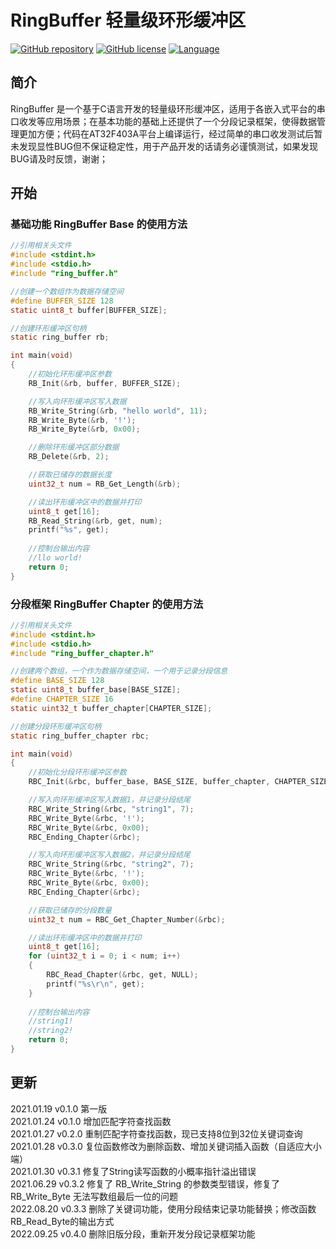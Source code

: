# RingBuffer 轻量级环形缓冲区
[![GitHub repository](https://img.shields.io/badge/github-RingBuffer-blue)](https://github.com/netube99/RingBuffer) [![GitHub license](https://img.shields.io/github/license/netube99/RingBuffer?color=green)](https://github.com/netube99/RingBuffer/blob/main/LICENSE) [![Language](https://img.shields.io/badge/make%20with-C-red)]()

## 简介
RingBuffer 是一个基于C语言开发的轻量级环形缓冲区，适用于各嵌入式平台的串口收发等应用场景；在基本功能的基础上还提供了一个分段记录框架，使得数据管理更加方便；代码在AT32F403A平台上编译运行，经过简单的串口收发测试后暂未发现显性BUG但不保证稳定性，用于产品开发的话请务必谨慎测试，如果发现BUG请及时反馈，谢谢；

## 开始
### 基础功能 RingBuffer Base 的使用方法

```c
//引用相关头文件
#include <stdint.h>
#include <stdio.h>
#include "ring_buffer.h"

//创建一个数组作为数据存储空间
#define BUFFER_SIZE 128
static uint8_t buffer[BUFFER_SIZE];

//创建环形缓冲区句柄
static ring_buffer rb;

int main(void)
{
    //初始化环形缓冲区参数
    RB_Init(&rb, buffer, BUFFER_SIZE);

    //写入向环形缓冲区写入数据
    RB_Write_String(&rb, "hello world", 11);
    RB_Write_Byte(&rb, '!');
    RB_Write_Byte(&rb, 0x00);

    //删除环形缓冲区部分数据
    RB_Delete(&rb, 2);

    //获取已储存的数据长度
    uint32_t num = RB_Get_Length(&rb);

    //读出环形缓冲区中的数据并打印
    uint8_t get[16];
    RB_Read_String(&rb, get, num);
    printf("%s", get);
    
    //控制台输出内容
    //llo world!
    return 0;
}
```
### 分段框架 RingBuffer Chapter 的使用方法

```c
//引用相关头文件
#include <stdint.h>
#include <stdio.h>
#include "ring_buffer_chapter.h"

//创建两个数组，一个作为数据存储空间，一个用于记录分段信息
#define BASE_SIZE 128
static uint8_t buffer_base[BASE_SIZE];
#define CHAPTER_SIZE 16
static uint32_t buffer_chapter[CHAPTER_SIZE];

//创建分段环形缓冲区句柄
static ring_buffer_chapter rbc;

int main(void)
{
    //初始化分段环形缓冲区参数
    RBC_Init(&rbc, buffer_base, BASE_SIZE, buffer_chapter, CHAPTER_SIZE);

    //写入向环形缓冲区写入数据1，并记录分段结尾
    RBC_Write_String(&rbc, "string1", 7);
    RBC_Write_Byte(&rbc, '!');
    RBC_Write_Byte(&rbc, 0x00);
    RBC_Ending_Chapter(&rbc);

    //写入向环形缓冲区写入数据2，并记录分段结尾
    RBC_Write_String(&rbc, "string2", 7);
    RBC_Write_Byte(&rbc, '!');
    RBC_Write_Byte(&rbc, 0x00);
    RBC_Ending_Chapter(&rbc);

    //获取已储存的分段数量
    uint32_t num = RBC_Get_Chapter_Number(&rbc);

    //读出环形缓冲区中的数据并打印
    uint8_t get[16];
    for (uint32_t i = 0; i < num; i++)
    {
        RBC_Read_Chapter(&rbc, get, NULL);
        printf("%s\r\n", get);
    }
    
    //控制台输出内容
    //string1!
    //string2!
    return 0;
}
```

## 更新

2021.01.19 v0.1.0 第一版<br>
2021.01.24 v0.1.0 增加匹配字符查找函数<br>
2021.01.27 v0.2.0 重制匹配字符查找函数，现已支持8位到32位关键词查询<br>
2021.01.28 v0.3.0 复位函数修改为删除函数、增加关键词插入函数（自适应大小端）<br>
2021.01.30 v0.3.1 修复了String读写函数的小概率指针溢出错误<br>
2021.06.29 v0.3.2 修复了 RB_Write_String 的参数类型错误，修复了RB_Write_Byte 无法写数组最后一位的问题<br>
2022.08.20 v0.3.3 删除了关键词功能，使用分段结束记录功能替换；修改函数RB_Read_Byte的输出方式<br>2022.09.25 v0.4.0 删除旧版分段，重新开发分段记录框架功能<br>